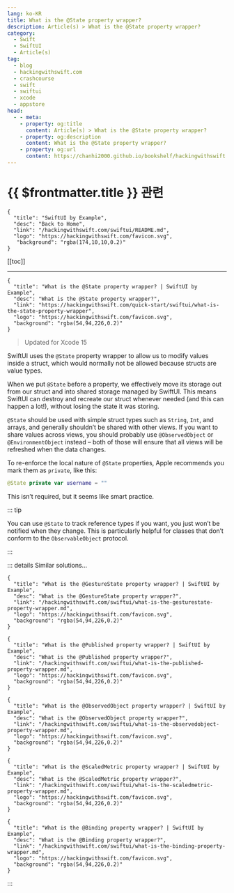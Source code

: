 ```yaml
---
lang: ko-KR
title: What is the @State property wrapper?
description: Article(s) > What is the @State property wrapper?
category:
  - Swift
  - SwiftUI
  - Article(s)
tag: 
  - blog
  - hackingwithswift.com
  - crashcourse
  - swift
  - swiftui
  - xcode
  - appstore
head:
  - - meta:
    - property: og:title
      content: Article(s) > What is the @State property wrapper?
    - property: og:description
      content: What is the @State property wrapper?
    - property: og:url
      content: https://chanhi2000.github.io/bookshelf/hackingwithswift.com/swiftui/what-is-the-state-property-wrapper.html
---
```


# {{ $frontmatter.title }} 관련

```component VPCard
{
  "title": "SwiftUI by Example",
  "desc": "Back to Home",
  "link": "/hackingwithswift.com/swiftui/README.md",
  "logo": "https://hackingwithswift.com/favicon.svg",
   "background": "rgba(174,10,10,0.2)"
}
```

[[toc]]

---

```component VPCard
{
  "title": "What is the @State property wrapper? | SwiftUI by Example",
  "desc": "What is the @State property wrapper?",
  "link": "https://hackingwithswift.com/quick-start/swiftui/what-is-the-state-property-wrapper",
  "logo": "https://hackingwithswift.com/favicon.svg",
  "background": "rgba(54,94,226,0.2)"
}
```

> Updated for Xcode 15

SwiftUI uses the `@State` property wrapper to allow us to modify values inside a struct, which would normally not be allowed because structs are value types.

When we put `@State` before a property, we effectively move its storage out from our struct and into shared storage managed by SwiftUI. This means SwiftUI can destroy and recreate our struct whenever needed (and this can happen a lot!), without losing the state it was storing.

`@State` should be used with simple struct types such as `String`, `Int`, and arrays, and generally shouldn’t be shared with other views. If you want to share values across views, you should probably use `@ObservedObject` or `@EnvironmentObject` instead – both of those will ensure that all views will be refreshed when the data changes.

To re-enforce the local nature of `@State` properties, Apple recommends you mark them as `private`, like this:

```swift
@State private var username = ""
```

This isn’t required, but it seems like smart practice.

::: tip

You can use `@State` to track reference types if you want, you just won’t be notified when they change. This is particularly helpful for classes that don’t conform to the `ObservableObject` protocol.

:::

::: details Similar solutions…

```component VPCard
{
  "title": "What is the @GestureState property wrapper? | SwiftUI by Example",
  "desc": "What is the @GestureState property wrapper?",
  "link": "/hackingwithswift.com/swiftui/what-is-the-gesturestate-property-wrapper.md",
  "logo": "https://hackingwithswift.com/favicon.svg",
  "background": "rgba(54,94,226,0.2)"
}
```

```component VPCard
{
  "title": "What is the @Published property wrapper? | SwiftUI by Example",
  "desc": "What is the @Published property wrapper?",
  "link": "/hackingwithswift.com/swiftui/what-is-the-published-property-wrapper.md",
  "logo": "https://hackingwithswift.com/favicon.svg",
  "background": "rgba(54,94,226,0.2)"
}
```

```component VPCard
{
  "title": "What is the @ObservedObject property wrapper? | SwiftUI by Example",
  "desc": "What is the @ObservedObject property wrapper?",
  "link": "/hackingwithswift.com/swiftui/what-is-the-observedobject-property-wrapper.md",
  "logo": "https://hackingwithswift.com/favicon.svg",
  "background": "rgba(54,94,226,0.2)"
}
```

```component VPCard
{
  "title": "What is the @ScaledMetric property wrapper? | SwiftUI by Example",
  "desc": "What is the @ScaledMetric property wrapper?",
  "link": "/hackingwithswift.com/swiftui/what-is-the-scaledmetric-property-wrapper.md",
  "logo": "https://hackingwithswift.com/favicon.svg",
  "background": "rgba(54,94,226,0.2)"
}
```

```component VPCard
{
  "title": "What is the @Binding property wrapper? | SwiftUI by Example",
  "desc": "What is the @Binding property wrapper?",
  "link": "/hackingwithswift.com/swiftui/what-is-the-binding-property-wrapper.md",
  "logo": "https://hackingwithswift.com/favicon.svg",
  "background": "rgba(54,94,226,0.2)"
}
```

:::

